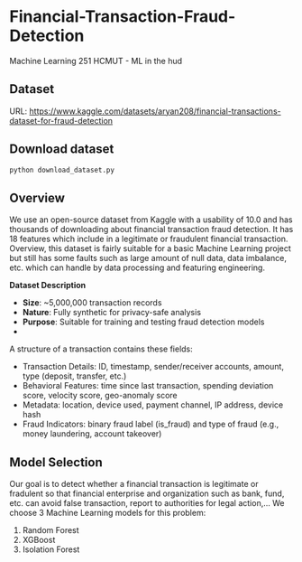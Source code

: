 # Financial-Transaction-Fraud-Detection
Machine Learning 251 HCMUT - ML in the hud

## Dataset
URL: https://www.kaggle.com/datasets/aryan208/financial-transactions-dataset-for-fraud-detection

## Download dataset
```bash
python download_dataset.py
```

## Overview
We use an open-source dataset from Kaggle with a usability of 10.0 and has thousands of downloading about financial transaction fraud detection. It has 18 features which include in a legitimate or fraudulent financial transaction. Overview, this dataset is fairly suitable for a basic Machine Learning project but still has some faults such as large amount of null data, data imbalance, etc. which can handle by data processing and featuring engineering. 

**Dataset Description**
- **Size**: ~5,000,000 transaction records
- **Nature**: Fully synthetic for privacy-safe analysis
- **Purpose**: Suitable for training and testing fraud detection models
- 
A structure of a transaction contains these fields:
- Transaction Details: ID, timestamp, sender/receiver accounts, amount, type (deposit, transfer, etc.)
- Behavioral Features: time since last transaction, spending deviation score, velocity score, geo-anomaly score
- Metadata: location, device used, payment channel, IP address, device hash
- Fraud Indicators: binary fraud label (is_fraud) and type of fraud (e.g., money laundering, account takeover)

## Model Selection
Our goal is to detect whether a financial transaction is legitimate or fradulent so that financial enterprise and organization such as bank, fund, etc. can avoid false transaction, report to authorities for legal action,... We choose 3 Machine Learning models for this problem:
1. Random Forest
2. XGBoost 
3. Isolation Forest 
